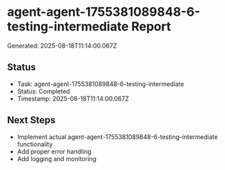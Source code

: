 # agent-agent-1755381089848-6-testing-intermediate Report

Generated: 2025-08-18T11:14:00.067Z

## Status
- Task: agent-agent-1755381089848-6-testing-intermediate
- Status: Completed
- Timestamp: 2025-08-18T11:14:00.067Z

## Next Steps
- Implement actual agent-agent-1755381089848-6-testing-intermediate functionality
- Add proper error handling
- Add logging and monitoring

